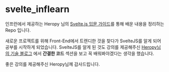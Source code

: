# svelte_inflearn

인프런에서 제공하는 Heropy 님의 [Svelte.js 입문 가이드](https://www.inflearn.com/course/%EC%8A%A4%EB%B2%A8%ED%8A%B8-%EC%9E%85%EB%AC%B8-%EA%B0%80%EC%9D%B4%EB%93%9C)를 통해 배운 내용을 정리하는 Repo 입니다.

새로운 프로젝트를 위해 Front-End에서 트렌디한 것을 찾다가 SvelteJS를 알게 되어 공부를 시작하게 되었습니다. SvelteJS를 알게 된 것도 강의를 제공해주신 [Heropy님의 기술 블로그](https://heropy.blog/2019/09/29/svelte/) 에서 **간결한 코드** 섹션을 보고 꼭 배워봐야겠다는 생각을 했습니다.

좋은 강의를 제공해주신 Heropy님께 감사드립니다.
